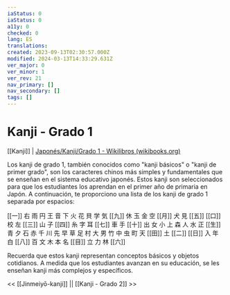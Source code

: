 ```yaml
---
iaStatus: 0
iaStatus: 0
a11y: 0
checked: 0
lang: ES
translations: 
created: 2023-09-13T02:30:57.000Z
modified: 2024-03-13T14:33:29.631Z
ver_major: 0
ver_minor: 1
ver_rev: 21
nav_primary: []
nav_secondary: []
tags: []
---
```

# Kanji - Grado 1

[[Kanji]] | [Japonés/Kanji/Grado 1 - Wikilibros (wikibooks.org)](https://es.wikibooks.org/wiki/Japon%C3%A9s/Kanji/Grado_1)

Los kanji de grado 1, también conocidos como "kanji básicos" o "kanji de primer grado", son los caracteres chinos más simples y fundamentales que se enseñan en el sistema educativo japonés. Estos kanji son seleccionados para que los estudiantes los aprendan en el primer año de primaria en Japón. A continuación, te proporciono una lista de los kanji de grado 1 separada por espacios:

[[一]]  右 雨 円 王 音 下 火 花 貝 学 気 [[九]] 休 玉 金 空 [[月]] 犬 見 [[五]] [[口]] 校 左 [[三]] 山 子 [[四]] 糸 字 耳 [[七]] 車 手 [[十]] 出 女 小 上 森 人 水 正 [[生]] 青 夕 石 赤 千 川 先 早 草 足 村 大 男 竹 中 虫 町 天 [[田]] 土 [[二]] [[日]] 入 年 白 [[八]] 百 文 木 本 名 [[目]] 立 力 林 [[六]]

Recuerda que estos kanji representan conceptos básicos y objetos cotidianos. A medida que los estudiantes avanzan en su educación, se les enseñan kanji más complejos y específicos.

<< [[Jinmeiyō-kanji]] || [[Kanji - Grado 2]] >>